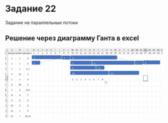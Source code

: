 # Задание 22

Задание на параллельные потоки

## Решение через диаграмму Ганта в excel

<img src='images/image1.png' />

